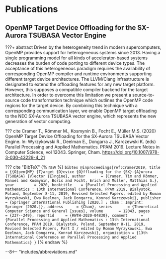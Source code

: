 # Publications

## OpenMP Target Device Offloading for the SX-Aurora TSUBASA Vector Engine
???+ abstract
     Driven by the heterogeneity trend in modern supercomputers, OpenMP provides support for heterogeneous systems since 2013. Having a single programming model for all kinds of accelerator-based systems decreases the burden of code porting to different device types. The acceptance of this heterogeneous paradigm requires the availability of corresponding OpenMP compiler and runtime environments supporting different target device architectures. The LLVM/Clang infrastructure is designated to extend the offloading features for any new target platform. However, this supposes a compatible compiler backend for the target architecture. In order to overcome this limitation we present a source-to-source code transformation technique which outlines the OpenMP code regions for the target device. By combining this technique with a corresponding communication layer, we enable OpenMP target offloading to the NEC SX-Aurora TSUBASA vector engine, which represents the new generation of vector computing.

??? cite
    Cramer T., Römmer M., Kosmynin B., Focht E., Müller M.S. (2020) OpenMP Target Device Offloading for the SX-Aurora TSUBASA Vector Engine. In: Wyrzykowski R., Deelman E., Dongarra J., Karczewski K. (eds) Parallel Processing and Applied Mathematics. PPAM 2019. Lecture Notes in Computer Science, vol 12043. Springer, Cham. https://doi.org/10.1007/978-3-030-43229-4_21

??? cite "BibTeX"
    {% raw %}
    ``` bibtex
    @inproceedings{ref:Cramer2019,
    title        = {{O}pen{MP} {T}arget {D}evice {O}ffloading for the {SX}-{A}urora {TSUBASA} {V}ector {E}ngine},
    author       = {Cramer, Tim and Römmer, Manoel and Kosmynin, Boris and Focht, Erich and Müller, Matthias S.},
    year         = 2020,
    booktitle    = {Parallel Processing and Applied Mathematics : 13th International Conference, PPAM 2019, Bialystok, Poland, September 8-11, 2019, Revised Selected Papers, edited by Roman Wyrzykowski, Ewa Deelman, Jack Dongarra, Konrad Karczewski},
    publisher    = {Springer International Publishing [2020.] ; Cham : Imprint:	Springer [2020.]},
    address      = {Cham},
    series       = {Theoretical Computer Science and General Issues},
    volume       = 12043,
    pages        = {237--249},
    reportid     = {RWTH-2020-04830},
    comment      = {Parallel Processing and Applied Mathematics : 13th International Conference, PPAM 2019, Bialystok, Poland, September 8-11, 2019, Revised Selected Papers, Part I / edited by Roman Wyrzykowski, Ewa Deelman, Jack Dongarra, Konrad Karczewski},
    organization = {13th International Conference on Parallel Processing and Applied Mathematics}
    }
    ```
    {% endraw %}

--8<-- "includes/abbreviations.md"
